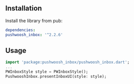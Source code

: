 ## Installation

Install the library from pub:

```yaml
dependencies:
pushwoosh_inbox: '^2.2.6'
```

## Usage
```dart
import 'package:pushwoosh_inbox/pushwoosh_inbox.dart';
...
PWInboxStyle style = PWInboxStyle();
PushwooshInbox.presentInboxUI(style: style);
```
